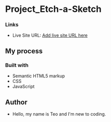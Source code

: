 # Project_Etch-a-Sketch
### Links


- Live Site URL: [Add live site URL here](https://omiadze.github.io/Project-Etch-a-Sketch/)

## My process

### Built with

- Semantic HTML5 markup
- CSS
- JavaScript

## Author

- Hello, my name is Teo and I'm new to coding.
